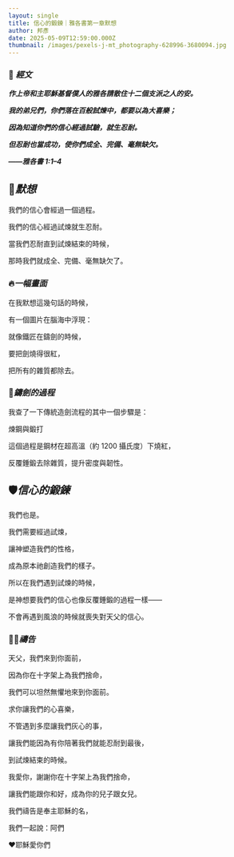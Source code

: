 ```yaml
---
layout: single
title: 信心的鍛鍊｜雅各書第一章默想
author: 邦彥
date: 2025-05-09T12:59:00.000Z
thumbnail: /images/pexels-j-mt_photography-628996-3680094.jpg
---
```

### **📖 *經文***

***作上帝和主耶穌基督僕人的雅各請散住十二個支派之人的安。***

***我的弟兄們，你們落在百般試煉中，都要以為大喜樂；***

***因為知道你們的信心經過試驗，就生忍耐。***

***但忍耐也當成功，使你們成全、完備、毫無缺欠。***

***——雅各書 1:1–4***

## 💬***默想***

我們的信心會經過一個過程。

我們的信心經過試煉就生忍耐。

當我們忍耐直到試煉結束的時候，

那時我們就成全、完備、毫無缺欠了。

### **🔥*一幅畫面***

在我默想這幾句話的時候，

有一個圖片在腦海中浮現：

就像鐵匠在鑄劍的時候，

要把劍燒得很紅，

把所有的雜質都除去。

### **🔨*鑄劍的過程***

我查了一下傳統造劍流程的其中一個步驟是：

煉鋼與鍛打

這個過程是鋼材在超高溫（約 1200 攝氏度）下燒紅，

反覆錘鍛去除雜質，提升密度與韌性。

## **🛡️*信心的鍛鍊***

我們也是。

我們需要經過試煉，

讓神塑造我們的性格，

成為原本祂創造我們的樣子。

所以在我們遇到試煉的時候，

是神想要我們的信心也像反覆錘鍛的過程一樣——

不會再遇到風浪的時候就喪失對天父的信心。

### **🙏🏻*禱告***

天父，我們來到你面前，

因為你在十字架上為我們捨命，

我們可以坦然無懼地來到你面前。

求你讓我們的心喜樂，

不管遇到多麼讓我們灰心的事，

讓我們能因為有你陪著我們就能忍耐到最後，

到試煉結束的時候。

我愛你，謝謝你在十字架上為我們捨命，

讓我們能跟你和好，成為你的兒子跟女兒。

我們禱告是奉主耶穌的名，

我們一起說：阿們

❤️耶穌愛你們
